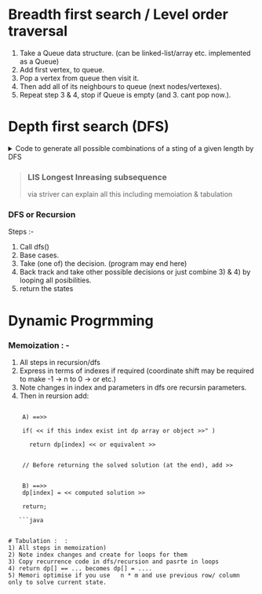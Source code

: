 #  Breadth first search / Level order traversal
1. Take a Queue data structure. (can be linked-list/array etc. implemented as a Queue)
2. Add first vertex, to queue.
3. Pop a vertex from queue then visit it.
4. Then add all of its neighbours to queue (next nodes/vertexes).
5. Repeat step 3 & 4, stop if Queue is empty (and 3. cant pop now.).
# Depth first search (DFS)
<details> <summary> Code to generate all possible combinations of a sting of a given length by DFS </summary>

  ```java
// l is the list with all combination generated as :- List<String> l = new ArrayList<String>();
// Executed as :- dfs( new StringBuffer(), <<Given String>>, 0);
    void dfs(StringBuffer sb, String s, int index){

        // Base case or Exit/End condition
        if( sb.length() == length ){
    
            String newString = sb.toString();

            if( !l.contains( newString ) )
                
                l.add(  newString  );

        }

        // Base case or Exit/End condition
        if( index > s.length() - 1 )

            return;

        // Take the decision, (can be taken combinedly in below dfs call itself as well)
        sb.append( s.charAt(index) );

        // Make a recursive call
        // In (first) call for any recursion of dfs etc. you can remove + 1 from index + 1 if a decision can be taken any number of times but handle base case properly
        // remember if index is not changed in the next call (assuming frst call does not have + 1) then the call is same as this call to dfs itself so stack overflow exception wil occur  
        dfs( sb, s, index + 1 );

        // Back track to previous state
        sb.deleteCharAt( sb.length() - 1 );

        // Recursive call to next index with taking previous operation
        dfs( sb, s, index + 1 );

    }
  }
```

 </details>

 
> ### LIS Longest Inreasing subsequence
> via striver can explain all this including memoiation  & tabulation

### DFS or Recursion
Steps :- 
1) Call dfs()
2) Base cases.
3) Take (one of) the decision. (program may end here)
4) Back track and take other possible decisions or just combine 3) & 4) by looping all posibilities.
5) return the states 
# Dynamic Progrmming
### Memoization :  -  
 1) All steps in recursion/dfs
 2) Express in terms of indexes if required (coordinate shift may be required to make  -1 -> n to 0 -> or etc.) 
 3) Note changes in index and parameters in dfs ore recursin parameters.
 4) Then in reursion add:   
```

    A) ==>>

    if( << if this index exist int dp array or object >>" )

      return dp[index] << or equivalent >>  

  
    // Before returning the solved solution (at the end), add >>


    B) ==>>
    dp[index] = << computed solution >>  

    return;
     
   ```java
   

# Tabulation :  :
1) All steps in memoization)
2) Note index changes and create for loops for them 
3) Copy recurrence code in dfs/recursion and pasrte in loops
4) return dp[] == ... becomes dp[] = ....
5) Memori optimise if you use   n * m and use previous row/ column only to solve current state. 

